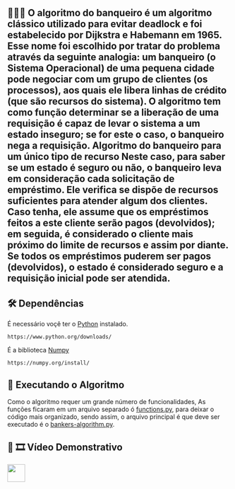 <h2> 👨🏻‍💻 O algoritmo do banqueiro é um algoritmo clássico utilizado para evitar deadlock e foi estabelecido por Dijkstra e Habemann em 1965. Esse nome foi escolhido por tratar do problema através da seguinte analogia: um banqueiro (o Sistema Operacional) de uma pequena cidade pode negociar com um grupo de clientes (os processos), aos quais ele libera linhas de crédito (que são recursos do sistema). O algoritmo tem como função determinar se a liberação de uma requisição é capaz de levar o sistema a um estado inseguro; se for este o caso, o banqueiro nega a requisição. Algoritmo do banqueiro para um único tipo de recurso Neste caso, para saber se um estado é seguro ou não, o banqueiro leva em consideração cada solicitação de empréstimo. Ele verifica se dispõe de recursos suficientes para atender algum dos clientes. Caso tenha, ele assume que os empréstimos feitos a este cliente serão pagos (devolvidos); em seguida, é considerado o cliente mais próximo do limite de recursos e assim por diante. Se todos os empréstimos puderem ser pagos (devolvidos), o estado é considerado seguro e a requisição inicial pode ser atendida.</h2>


<h2>🛠 Dependências</h2>

É necessário voçê ter o [Python](https://en.wikipedia.org/wiki/Python_(programming_language)) instalado.
```
https://www.python.org/downloads/
```
É a biblioteca [Numpy](https://numpy.org/)
```
https://numpy.org/install/
```

<h2>🚀 Executando o Algoritmo</h2>

Como o algoritmo requer um grande número de funcionalidades, As funções ficaram em um arquivo separado ó [functions.py](https://github.com/jose-rgb/bankers-algorithm/blob/main/functions.py), para deixar o código mais organizado, sendo assim, o arquivo principal é que deve ser executado é o [bankers-algorithm.py](https://github.com/jose-rgb/bankers-algorithm/blob/main/bankers-algorithm.py).

<h2> 🎥 🎞 Vídeo Demonstrativo </h2>
<a href="https://youtu.be/VnJoLpywogw">
    <img align="center" src="https://image.flaticon.com/icons/png/512/1384/1384060.png"  height="40" width="40" />
<a>
